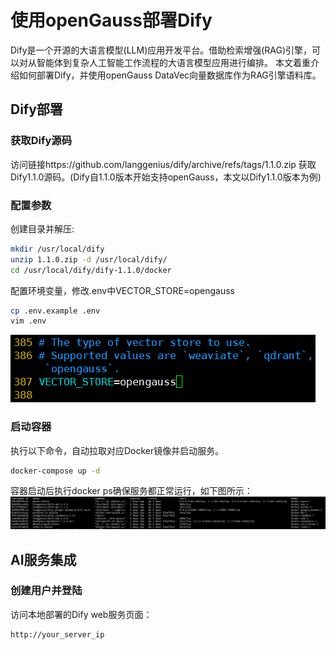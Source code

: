 # 使用openGauss部署Dify
Dify是一个开源的大语言模型(LLM)应用开发平台。借助检索增强(RAG)引擎，可以对从智能体到复杂人工智能工作流程的大语言模型应用进行编排。
本文着重介绍如何部署Dify，并使用openGauss DataVec向量数据库作为RAG引擎语料库。

## Dify部署
### 获取Dify源码
访问链接https://github.com/langgenius/dify/archive/refs/tags/1.1.0.zip 获取Dify1.1.0源码。(Dify自1.1.0版本开始支持openGauss，本文以Dify1.1.0版本为例)

### 配置参数
创建目录并解压:
```bash
mkdir /usr/local/dify
unzip 1.1.0.zip -d /usr/local/dify/
cd /usr/local/dify/dify-1.1.0/docker
```
配置环境变量，修改.env中VECTOR_STORE=opengauss
```bash
cp .env.example .env
vim .env
```
![](./figures/ENV.png)

### 启动容器
执行以下命令，自动拉取对应Docker镜像并启动服务。
```bash
docker-compose up -d
```
容器启动后执行docker ps确保服务都正常运行，如下图所示：
![](./figures/Docker.png)

## AI服务集成
### 创建用户并登陆
访问本地部署的Dify web服务页面：
```bash
http://your_server_ip
```